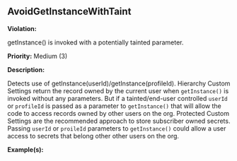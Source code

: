 AvoidGetInstanceWithTaint[](#avoidgetinstancewithtaint)
------------------------------------------------------------------------------------------------------------------------------------------------------

**Violation:**

   getInstance() is invoked with a potentially tainted parameter.


**Priority:** Medium (3)

**Description:**

   Detects use of getInstance(userId)/getInstance(profileId). Hierarchy Custom Settings return the record owned by the current user when `getInstance()` is invoked without any parameters.
But if a tainted/end-user controlled `userId` or `profileId` is passed as a parameter to `getInstance()` that will allow the code to access records owned by other users on the org.
Protected Custom Settings are the recommended approach to store subscriber owned secrets. Passing `userId` or `proileId` parameters to `getInstance()` could allow a user access to secrets that belong other other users on the org.

**Example(s):**

   

